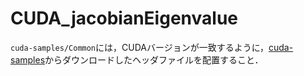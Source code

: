 # CUDA_jacobianEigenvalue

`cuda-samples/Common`には，CUDAバージョンが一致するように，[cuda-samples](https://github.com/NVIDIA/cuda-samples)からダウンロードしたヘッダファイルを配置すること．